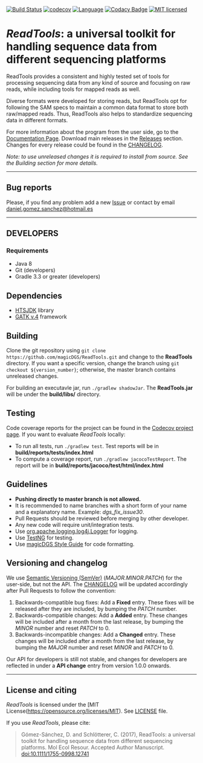 [![Build Status](https://travis-ci.org/magicDGS/ReadTools.svg?branch=master)](https://travis-ci.org/magicDGS/ReadTools)
[![codecov](https://codecov.io/gh/magicDGS/ReadTools/branch/master/graph/badge.svg)](https://codecov.io/gh/magicDGS/ReadTools)
[![Language](http://img.shields.io/badge/language-java-brightgreen.svg)](https://www.java.com/)
[![Codacy Badge](https://api.codacy.com/project/badge/Grade/dd842750e7a74112870a5156a24a8cbf)](https://www.codacy.com/app/daniel-gomez-sanchez/ReadTools?utm_source=github.com&amp;utm_medium=referral&amp;utm_content=magicDGS/ReadTools&amp;utm_campaign=Badge_Grade)
[![MIT licensed](https://img.shields.io/badge/license-MIT-blue.svg)](https://opensource.org/licenses/MIT)

# _ReadTools_: a universal toolkit for handling sequence data from different sequencing platforms

ReadTools provides a consistent and highly tested set of tools for processing sequencing data from 
any kind of source and focusing on raw reads, while including tools for mapped reads as well.

Diverse formats were developed for storing reads, but ReadTools opt for following the SAM specs 
to maintain a common data format to store both raw/mapped reads. Thus, ReadTools also helps to 
standardize sequencing data in different formats.

For more information about the program from the user side, go to the [Documentation Page]. 
Download main releases in the [Releases] section. Changes for every release could be found in the [CHANGELOG].

_Note: to use unreleased changes it is required to install from source. See the Building section for more details._

---

## Bug reports

Please, if you find any problem add a new [Issue] or contact by email <daniel.gomez.sanchez@hotmail.es>

---

## DEVELOPERS

### Requirements

* Java 8
* Git (developers)
* Gradle 3.3 or greater (developers)

## Dependencies

- [HTSJDK] library
- [GATK v.4] framework

## Building

Clone the git repository using `git clone https://github.com/magicDGS/ReadTools.git` and change to the __ReadTools__ directory.
If you want a specific version, change the branch using `git checkout ${version_number}`;
otherwise, the master branch contains unreleased changes.

For building an executavle jar, run `./gradlew shadowJar`. The __ReadTools.jar__ will be under the __build/libs/__ directory.


## Testing

Code coverage reports for the project can be found in the [Codecov project page](https://codecov.io/gh/magicDGS/ReadTools).
If you want to evaluate _ReadTools_ locally:
* To run all tests, run `./gradlew test`. Test reports will be in __build/reports/tests/index.html__
* To compute a coverage report, run `./gradlew jacocoTestReport`. The report will be in __build/reports/jacoco/test/html/index.html__

## Guidelines

* __Pushing directly to master branch is not allowed.__
* It is recommended to name branches with a short form of your name and a explanatory name. Example: _dgs_fix_issue30_.
* Pull Requests should be reviewed before merging by other developer.
* Any new code will require unit/integration tests.
* Use [org.apache.logging.log4j.Logger](https://logging.apache.org/log4j/2.0/log4j-api/apidocs/org/apache/logging/log4j/Logger.html) for logging.
* Use [TestNG](http://testng.org/doc/index.html) for testing.
* Use [magicDGS Style Guide](https://github.com/magicDGS/styleguide) for code formatting.

## Versioning and changelog

We use [Semantic Versioning (SemVer)](http://semver.org/) (_MAJOR.MINOR.PATCH_) for the user-side, but not the API. The [CHANGELOG] will be updated accordingly after Pull Requests to follow the convention:

1. Backwards-compatible bug fixes: Add a __Fixed__ entry.
   These fixes will be released after they are included, by bumping the _PATCH_ number. 
2. Backwards-compatible changes: Add a __Added__ entry.
   These changes will be included after a month from the last release, by bumping the _MINOR_ number and reset _PATCH_ to 0.
3. Backwards-incompatible changes: Add a __Changed__ entry.
   These changes will be included after a month from the last release, by bumping the _MAJOR_ number and reset _MINOR_ and _PATCH_ to 0.

Our API for developers is still not stable, and changes for developers are reflected in under a __API change__ entry from version 1.0.0 onwards.

---

## License and citing

_ReadTools_ is licensed under the [MIT License(https://opensource.org/licenses/MIT). See [LICENSE]({{https://github.com/magicDGS/ReadTools/blob/master/LICENSE}}) file.

If you use _ReadTools_, please cite:

> Gómez-Sánchez, D. and Schlötterer, C. (2017), ReadTools: a universal toolkit for handling sequence data from different sequencing platforms. Mol Ecol Resour. Accepted Author Manuscript. [doi:10.1111/1755-0998.12741](http://onlinelibrary.wiley.com/doi/10.1111/1755-0998.12741/abstract)




[MIT License]: https://opensource.org/licenses/MIT
[Documentation Page]: http://magicdgs.github.io/ReadTools/
[Releases]: https://github.com/magicDGS/ReadTools/releases
[Issue]: https://github.com/magicDGS/ReadTools/issues
[HTSJDK]: https://samtools.github.io/htsjdk/
[GATK v.4]: https://github.com/broadinstitute/gatk
[CHANGELOG]: https://github.com/magicDGS/ReadTools/blob/master/CHANGELOG.md
[LICENSE]: https://github.com/magicDGS/ReadTools/blob/master/LICENSE
[build.gradle]:  https://github.com/magicDGS/ReadTools/blob/master/build.gradle